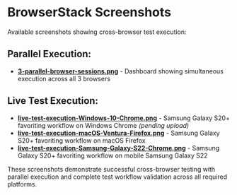 # BrowserStack Screenshots

Available screenshots showing cross-browser test execution:

## Parallel Execution:
- **[3-parallel-browser-sessions.png](3-parallel-browser-sessions.png)** - Dashboard showing simultaneous execution across all 3 browsers

## Live Test Execution:
- **[live-test-execution-Windows-10-Chrome.png](live-test-execution-Windows-10-Chrome.png)** - Samsung Galaxy S20+ favoriting workflow on Windows Chrome *(pending upload)*
- **[live-test-execution-macOS-Ventura-Firefox.png](live-test-execution-macOS-Ventura-Firefox.png)** - Samsung Galaxy S20+ favoriting workflow on macOS Firefox  
- **[live-test-execution-Samsung-Galaxy-S22-Chrome.png](live-test-execution-Samsung-Galaxy-S22-Chrome.png)** - Samsung Galaxy S20+ favoriting workflow on mobile Samsung Galaxy S22

These screenshots demonstrate successful cross-browser testing with parallel execution and complete test workflow validation across all required platforms. 